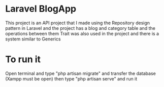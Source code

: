 # Laravel BlogApp

This project is an API project that I made using the Repository design pattern in Laravel and the project has a blog and category table and the operations between them 
Trait was also used in the project and there is a system similar to Generics

# To run it
Open terminal and type "php artisan migrate" and transfer the database (Xampp must be open) then type "php artisan serve" and run it
 
